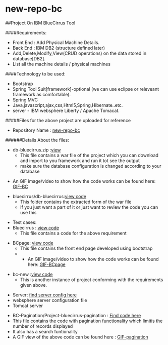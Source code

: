 # new-repo-bc

##Project On IBM BlueCirrus Tool

####Requirements:
>
* Front End : Add Physical Machine Details.
* Back End : IBM DB2 (structure defined later)
* Add,Delete,Modify,View(CRUD operations) on the data stored in database[DB2].
* List all the machine details / physical machines

####Technology to be used:
>
* Bootstrap
* Spring Tool Suit[framework]-optional (we can use eclipse or releveant framework as comfortable).
* Spring MVC
* Java,javascript,ajax,css,Html5,Spring,Hibernate..etc.
* server - IBM websphere Liberty / Apache Tomacat.


#####Files for the above project are uploaded for reference
>
* Repository Name :  [new-repo-bc](https://github.com/FayeqaFaiz/new-repo-bc)

######Details About the files:
>
* db-bluecirrus.zip :[view](https://github.com/FayeqaFaiz/new-repo-bc/blob/master/Db-bluecirrus.zip)
  * This file contains a war file of the project which you can download and import to you framework and run it tot see the output
  * make sure the database configuration is changed according to your database 

>
  * An GIF image/video to show how the code works can be found here: [GIF-BC](https://github.com/FayeqaFaiz/new-repo-bc/blob/master/Videos.md)
 
>
* bluecirrus/db-bluecirrus:[view code](https://github.com/FayeqaFaiz/new-repo-bc/tree/master/Bluecirrus/Db-bluecirrus)
  * This folder contains the extracted form of the war file 
  * If you just want a part of it or just want to review the code you can use this
  
>
* Test cases:
 * Bluecirrus : [view code](https://github.com/FayeqaFaiz/new-repo-bc/tree/master/Test%20Cases/Bluecirrus)
   * This file contains a code for the above requirement
>  
 * BCpage: [view code](https://github.com/FayeqaFaiz/new-repo-bc/tree/master/Test%20Cases/BCpage)
   * This file contains the front end page developed using bootstrap
   *  * An GIF image/video to show how the code works can be found here: [GIF-BCpage](https://github.com/FayeqaFaiz/new-repo-bc/blob/master/videos1.md)
   
>  
 * bc-new :[view code](https://github.com/FayeqaFaiz/new-repo-bc/tree/master/Test%20Cases/bc-new)
   * This is another instance of project conforming with the requirements given above.
> 
* Server: [find server config here](https://github.com/FayeqaFaiz/new-repo-bc/tree/master/server%20config/WebSphere%20Application%20Server%20Liberty)
 * websphere server configuration file 
 * Tomcat server
 
>
* BC-Pagination/Project-bluecirrus-pagination : [Find code here](https://github.com/FayeqaFaiz/new-repo-bc/tree/master/BC-pagination/Project-bluecirrus-Pagination)
 * This file contains the code with pagination functionality which limitis the number of records displayed 
 * It also has a search funtionality
 * A GIF view of the above code can be found here : [GIF-pagination](https://github.com/FayeqaFaiz/new-repo-bc/blob/master/videos2.md)
 
 
